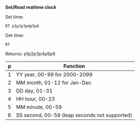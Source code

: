 __Set/Read realtime clock__

Set time:

	RT p1p2p3p4p5p6

Get time:

	RT

Returns: p1p2p3p4p5p6

| p   | Function |
| --- | --- |
| 1 | YY year, 00-99 for 2000-2099                  |
| 2 | MM month, 01-12 for Jan-Dec                   |
| 3 | DD day, 01-31                                 |
| 4 | HH hour, 00-23                                |
| 5 | MM minute, 00-59                              |
| 6 | SS second, 00-59 (leap seconds not supported) |
